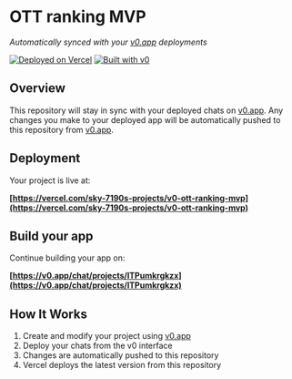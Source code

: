 # OTT ranking MVP

*Automatically synced with your [v0.app](https://v0.app) deployments*

[![Deployed on Vercel](https://img.shields.io/badge/Deployed%20on-Vercel-black?style=for-the-badge&logo=vercel)](https://vercel.com/sky-7190s-projects/v0-ott-ranking-mvp)
[![Built with v0](https://img.shields.io/badge/Built%20with-v0.app-black?style=for-the-badge)](https://v0.app/chat/projects/lTPumkrgkzx)

## Overview

This repository will stay in sync with your deployed chats on [v0.app](https://v0.app).
Any changes you make to your deployed app will be automatically pushed to this repository from [v0.app](https://v0.app).

## Deployment

Your project is live at:

**[https://vercel.com/sky-7190s-projects/v0-ott-ranking-mvp](https://vercel.com/sky-7190s-projects/v0-ott-ranking-mvp)**

## Build your app

Continue building your app on:

**[https://v0.app/chat/projects/lTPumkrgkzx](https://v0.app/chat/projects/lTPumkrgkzx)**

## How It Works

1. Create and modify your project using [v0.app](https://v0.app)
2. Deploy your chats from the v0 interface
3. Changes are automatically pushed to this repository
4. Vercel deploys the latest version from this repository